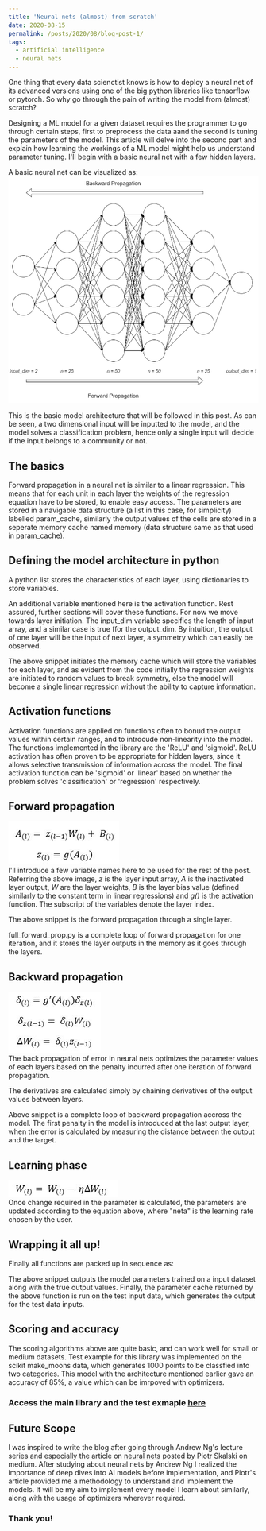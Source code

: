 ```yaml
---
title: 'Neural nets (almost) from scratch'
date: 2020-08-15
permalink: /posts/2020/08/blog-post-1/
tags:
  - artificial intelligence
  - neural nets
---
```


One thing that every data scienctist knows is how to deploy a neural net of its advanced versions using one of the big python libraries like tensorflow or pytorch. So why go through the pain of writing the model from (almost) scratch?  

Designing a ML model for a given dataset requires the programmer to go through certain steps, first to preprocess the data aand the second is tuning the parameters of the model. This article will delve into the second part and explain how learning the workings of a ML model might help us understand parameter tuning. I'll begin with a basic neural net with a few hidden layers.  

A basic neural net can be visualized as:  
![nn](/images/dense_nn_blog1.png)

This is the basic model architecture that will be followed in this post. As can be seen, a two dimensional input will be inputted to the model, and the model solves a classification problem, hence only a single input will decide if the input belongs to a community or not.

## The basics
Forward propagation in a neural net is similar to a linear regression. This means that for each unit in each layer the weights of the regression equation have to be stored, to enable easy access. The parameters are stored in a navigable data structure (a list in this case, for simplicity) labelled param_cache, similarly the output values of the cells are stored in a seperate memory cache named memory (data structure same as that used in param_cache).  

## Defining the model architecture in python
A python list stores the characteristics of each layer, using dictionaries to store variables.  
<script src="https://gist.github.com/sam14032000/67d9f4abbdcb50829a0131809cbb5c61.js"></script>
An additional variable mentioned here is the activation function. Rest assured, further sections will cover these functions. For now we move towards layer initiation. The input_dim variable specifies the length of input array, and a similar case is true ffor the output_dim. By intuition, the output of one layer will be the input of next layer, a symmetry which can easily be observed.  
<script src="https://gist.github.com/sam14032000/6dbbc7ba9d1bc6fd3731efbbe723f70b.js"></script>
The above snippet initiates the memory cache which will store the variables for each layer, and as evident from the code initially the regression weights are initiated to random values to break symmetry, else the model will become a single linear regression without the ability to capture information.

## Activation functions
Activation functions are applied on functions often to bonud the output values within certain ranges, and to introcude non-linearity into the model. The functions implemented in the library are the 'ReLU' and 'sigmoid'. ReLU activation has often proven to be appropriate for hidden layers, since it allows selective transmission of information across the model. The final activation function can be 'sigmoid' or 'linear' based on whether the problem solves 'classification' or 'regression' respectively.
<script src="https://gist.github.com/sam14032000/5bb17aece2107e9f13990388ce194872.js"></script>

## Forward propagation
![forward_prop](/images/forward_prop.JPG)  
I'll introduce a few variable names here to be used for the rest of the post. Referring the above image, *z* is the layer input array, *A* is the inactivated layer output, *W* are the layer weights, *B* is the layer bias value (defined similarly to the constant term in linear regressions) and *g()* is the activation function. The subscript of the variables denote the layer index.  
<script src="https://gist.github.com/sam14032000/539884dca5cf06849bdb5b9d9617740c.js"></script>
The above snippet is the forward propagation through a single layer. 
<script src="https://gist.github.com/sam14032000/3ca61e8d70f939c8577edbf8c0b23242.js"></script>
full_forward_prop.py is a complete loop of forward propagation for one iteration, and it stores the layer outputs in the memory as it goes through the layers.

## Backward propagation
![back_prop](/images/back_prop.JPG)  
The back propagation of error in neural nets optimizes the parameter values of each layers based on the penalty incurred after one iteration of forward propagation.
<script src="https://gist.github.com/sam14032000/dde5cc76d444258db9dcc146063d0d64.js"></script>
The derivatives are calculated simply by chaining derivatives of the output values between layers.  
<script src="https://gist.github.com/sam14032000/52a25c62c7273de7dab37aafd8b4bbda.js"></script>
Above snippet is a complete loop of backward propagation accross the model. The first penalty in the model is introduced at the last output layer, when the error is calculated by measuring the distance between the output and the target.

## Learning phase
![nn_learn](/images/nn_learn.JPG)  
Once change required in the parameter is calculated, the parameters are updated according to the equation above, where "neta" is the learning rate chosen by the user. 
<script src="https://gist.github.com/sam14032000/c9a256092b864399be9eee7d9d0119df.js"></script>

## Wrapping it all up!
Finally all functions are packed up in sequence as:
<script src="https://gist.github.com/sam14032000/00849d6abb9cda7e7ded009641b9d062.js"></script>
The above snippet outputs the model parameters trained on a input dataset along with the true output values. Finally, the parameter cache returned by the above function is run on the test input data, which generates the output for the test data inputs.

## Scoring and accuracy
<script src="https://gist.github.com/sam14032000/03db51b7741b7352f8fc86d82a33ec3c.js"></script>
The scoring algorithms above are quite basic, and can work well for small or medium datasets. Test example for this library was implemented on the scikit make_moons data, which generates 1000 points to be classfied into two categories. This model with the architecture mentioned earlier gave an accuracy of 85%, a value which can be imrpoved with optimizers.

### Access the main library and the test exmaple [here](https://github.com/sam14032000/nn_from_scratch)

## Future Scope
I was inspired to write the blog after going through Andrew Ng's lecture series and especially the article on [neural nets](https://towardsdatascience.com/lets-code-a-neural-network-in-plain-numpy-ae7e74410795) posted by Piotr Skalski on medium. After studying about neural nets by Andrew Ng I realized the importance of deep dives into AI models before implementation, and Piotr's article provided me a methodology to understand and implement the models. It will be my aim to implement every model I learn about similarly, along with the usage of optimizers wherever required.

### Thank you!
